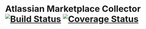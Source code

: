 # Atlassian Marketplace Collector [![Build Status](https://travis-ci.org/wyrzyk/atlassian-marketplace-collector.svg?branch=master)](https://travis-ci.org/wyrzyk/atlassian-marketplace-collector) [![Coverage Status](https://coveralls.io/repos/github/wyrzyk/atlassian-marketplace-collector/badge.svg?branch=master)](https://coveralls.io/github/wyrzyk/atlassian-marketplace-collector?branch=master)
